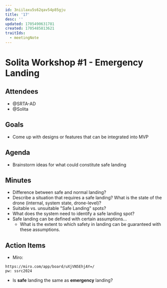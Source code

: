 ```yaml
---
id: 3niilaxu5s62qav54p85gju
title: '17'
desc: ''
updated: 1705490631781
created: 1705485813621
traitIds:
  - meetingNote
---
```


# Solita Workshop #1 - Emergency Landing

## Attendees

- @SRTA-AD
- @Solita

## Goals

- Come up with designs or features that can be integrated into MVP

## Agenda

- Brainstorm ideas for what could constitute safe landing

## Minutes

- Difference between safe and normal landing?
- Describe a situation that requires a safe landing? What is the state of the drone (internal, system state, drone-level)?
- Suitable vs. unsuitable "Safe Landing" spots?
- What does the system need to identify a safe landing spot?
- Safe landing can be defined with certain assumptions...
  - What is the extent to which safety in landing can be guaranteed with these assumptions.

## Action Items

- Miro:
```
https://miro.com/app/board/uXjVN5EhjAY=/ 
pw: ssrc2024
``````
- Is **safe** landing the same as **emergency** landing?